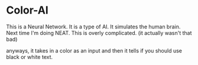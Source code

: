# Color-AI
This is a Neural Network. It is a type of AI.
It simulates the human brain. Next time I'm doing NEAT. This is overly complicated.
(it actually wasn't that bad)

anyways, it takes in a color as an input and then it tells if you should use black or white text.
